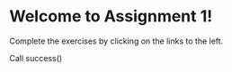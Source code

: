 # Welcome to Assignment 1!

Complete the exercises by clicking on the links to the left.

<a onclick='success()'>Call success()</a>
